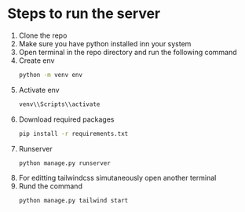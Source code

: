 # Steps to run the server 
1. Clone the repo
2. Make sure you have python installed inn your system
3. Open terminal in the repo directory and run the following command
4. Create env
    ```bash
    python -m venv env
5. Activate env
    ```bash
    venv\\Scripts\\activate
6. Download required packages
    ```bash
    pip install -r requirements.txt
7. Runserver
    ```bash
    python manage.py runserver
8. For editting tailwindcss simutaneously open another terminal
9. Rund the command
    ```bash
    python manage.py tailwind start


